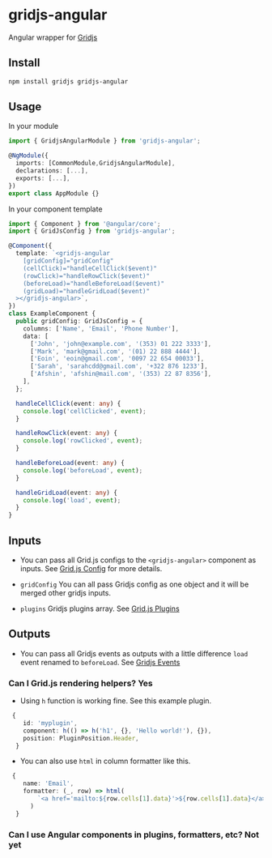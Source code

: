 # gridjs-angular

Angular wrapper for [Gridjs](https://github.com/grid-js/gridjs)

## Install

```bash
npm install gridjs gridjs-angular
```

## Usage

In your module

```ts
import { GridjsAngularModule } from 'gridjs-angular';

@NgModule({
  imports: [CommonModule,GridjsAngularModule],
  declarations: [...],
  exports: [...],
})
export class AppModule {}
```

In your component template

```ts
import { Component } from '@angular/core';
import { GridJsConfig } from 'gridjs-angular';

@Component({
  template: `<gridjs-angular
    [gridConfig]="gridConfig"
    (cellClick)="handleCellClick($event)"
    (rowClick)="handleRowClick($event)"
    (beforeLoad)="handleBeforeLoad($event)"
    (gridLoad)="handleGridLoad($event)"
  ></gridjs-angular>`,
})
class ExampleComponent {
  public gridConfig: GridJsConfig = {
    columns: ['Name', 'Email', 'Phone Number'],
    data: [
      ['John', 'john@example.com', '(353) 01 222 3333'],
      ['Mark', 'mark@gmail.com', '(01) 22 888 4444'],
      ['Eoin', 'eoin@gmail.com', '0097 22 654 00033'],
      ['Sarah', 'sarahcdd@gmail.com', '+322 876 1233'],
      ['Afshin', 'afshin@mail.com', '(353) 22 87 8356'],
    ],
  };

  handleCellClick(event: any) {
    console.log('cellClicked', event);
  }

  handleRowClick(event: any) {
    console.log('rowClicked', event);
  }

  handleBeforeLoad(event: any) {
    console.log('beforeLoad', event);
  }

  handleGridLoad(event: any) {
    console.log('load', event);
  }
}
```

## Inputs

- You can pass all Grid.js configs to the `<gridjs-angular>` component as inputs. See [Grid.js Config](https://gridjs.io/docs/config) for more details.

- `gridConfig` You can all pass Gridjs config as one object and it will be merged other gridjs inputs.

- `plugins` Gridjs plugins array. See [Grid.js Plugins](https://gridjs.io/docs/plugin/basics)

## Outputs

- You can pass all Gridjs events as outputs with a little difference `load` event renamed to `beforeLoad`. See [Gridjs Events](https://gridjs.io/docs/examples/event-handler)

### Can I Grid.js rendering helpers? Yes

- Using `h` function is working fine. See this example plugin.

```ts
 {
    id: 'myplugin',
    component: h(() => h('h1', {}, 'Hello world!'), {}),
    position: PluginPosition.Header,
  }
```

- You can also use `html` in column formatter like this.

```ts
 {
    name: 'Email',
    formatter: (_, row) => html(
        `<a href='mailto:${row.cells[1].data}'>${row.cells[1].data}</a>`
      )
  }
```

### Can I use Angular components in plugins, formatters, etc? Not yet
